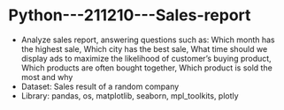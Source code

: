 # Python---211210---Sales-report

- Analyze sales report, answering questions such as: Which month has the highest sale, Which city has the best sale, What time should we display ads to maximize the likelihood of customer’s buying product, Which products are often bought together, Which product is sold the most and why  
- Dataset: Sales result of a random company  
- Library: pandas, os, matplotlib, seaborn, mpl_toolkits, plotly  
